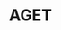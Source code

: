 ---
layout: post
title:  "AGET"
categories: clients
tags: portails sidebar
link: http://www.aget-togo.org/
img: aget.jpg
resume: Association des Grandes Entreprises du Togo
---
